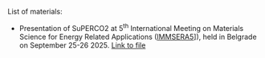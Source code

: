 List of materials:
- Presentation of SuPERCO2 at 5<sup>th</sup> International Meeting on Materials Science for Energy Related Applications ([IMMSERA5](https://www.ffh.bg.ac.rs/5immsera/)]), held in Belgrade on September 25-26 2025. [Link to file](https://raw.githubusercontent.com/FedeDat/SuPERCO2/blob/main/tutorial/presentations/fdattila_IMMSERA5.pdf)
